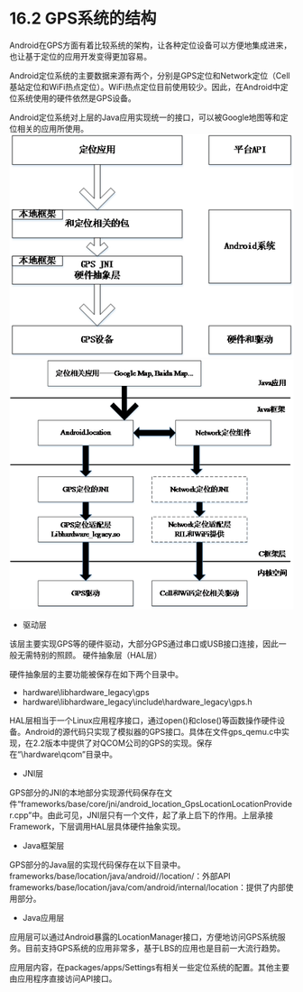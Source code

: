 # 16.2 GPS系统的结构

Android在GPS方面有着比较系统的架构，让各种定位设备可以方便地集成进来，也让基于定位的应用开发变得更加容易。

Android定位系统的主要数据来源有两个，分别是GPS定位和Network定位（Cell基站定位和WiFi热点定位）。WiFi热点定位目前使用较少。因此，在Android中定位系统使用的硬件依然是GPS设备。

Android定位系统对上层的Java应用实现统一的接口，可以被Google地图等和定位相关的应用所使用。
![](图片10.png)
![](图片11.png)
* 驱动层

该层主要实现GPS等的硬件驱动，大部分GPS通过串口或USB接口连接，因此一般无需特别的照顾。
硬件抽象层（HAL层）

 硬件抽象层的主要功能被保存在如下两个目录中。

 * hardware\libhardware_legacy\gps
 * hardware\libhardware_legacy\include\hardware_legacy\gps.h

HAL层相当于一个Linux应用程序接口，通过open()和close()等函数操作硬件设备。Android的源代码只实现了模拟器的GPS接口。具体在文件gps_qemu.c中实现，在2.2版本中提供了对QCOM公司的GPS的实现。保存在“\hardware\qcom”目录中。

* JNI层

GPS部分的JNI的本地部分实现源代码保存在文件“frameworks/base/core/jni/android_location_GpsLocationLocationProvider.cpp”中。由此可见，JNI层只有一个文件，起了承上启下的作用。上层承接Framework，下层调用HAL层具体硬件抽象实现。
 
* Java框架层

GPS部分的Java层的实现代码保存在以下目录中。
frameworks/base/location/java/android//location/：外部API
frameworks/base/location/java/com/android/internal/location：提供了内部使用部分。

* Java应用层

应用层可以通过Android暴露的LocationManager接口，方便地访问GPS系统服务。目前支持GPS系统的应用非常多，基于LBS的应用也是目前一大流行趋势。

应用层内容，在packages/apps/Settings有相关一些定位系统的配置。其他主要由应用程序直接访问API接口。